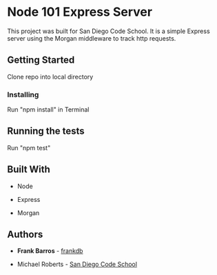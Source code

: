 # Node 101 Express Server

This project was built for San Diego Code School. It is a simple Express server using the Morgan middleware to track http requests.

## Getting Started

Clone repo into local directory

### Installing

Run "npm install" in Terminal

## Running the tests

Run "npm test"

## Built With

- Node

- Express

- Morgan

## Authors

- **Frank Barros** - [frankdb](https://github.com/frankdb)

- Michael Roberts - [San Diego Code School](https://github.com/SanDiegoCodeSchool)
